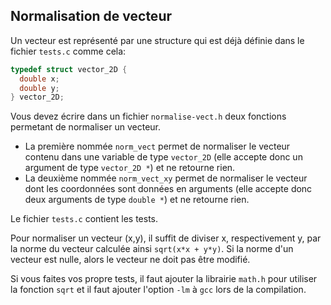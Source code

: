 ## Normalisation de vecteur

Un vecteur est représenté par une structure qui est déjà définie dans le fichier `tests.c` comme cela:
```C
typedef struct vector_2D {
  double x;
  double y;
} vector_2D;

```

Vous devez écrire dans un fichier `normalise-vect.h` deux fonctions permetant de normaliser un vecteur. 
* La première nommée `norm_vect` permet de normaliser le vecteur contenu dans une variable de type `vector_2D` 
(elle accepte donc un argument de type `vector_2D *`) et ne retourne rien.
* La deuxième nommée `norm_vect_xy` permet de normaliser le vecteur dont les coordonnées sont données en arguments
(elle accepte donc deux arguments de type `double *`) et ne retourne rien.


Le fichier `tests.c` contient les tests. 

Pour normaliser un vecteur (x,y), il suffit de diviser x, respectivement y, par la norme du vecteur calculée ainsi `sqrt(x*x + y*y)`. Si la norme d'un vecteur est nulle, alors le vecteur ne doit pas être modifié. 

Si vous faites vos propre tests, il faut ajouter la librairie `math.h` pour utiliser la fonction `sqrt` et il faut ajouter l'option `-lm` à `gcc` lors de la compilation.

